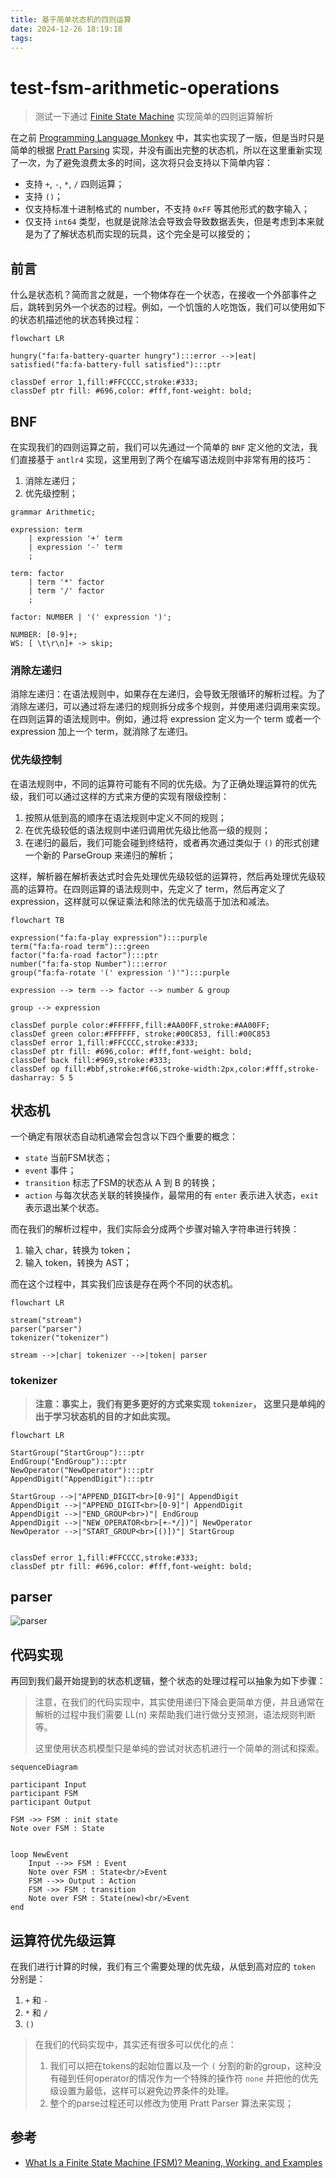 ```yaml
---
title: 基于简单状态机的四则运算
date: 2024-12-26 18:19:18
tags:
---
```


# test-fsm-arithmetic-operations

>测试一下通过 [Finite State Machine](https://en.wikipedia.org/wiki/Finite-state_machine) 实现简单的四则运算解析

在之前 [Programming Language Monkey](https://github.com/0x822a5b87/monkey) 中，其实也实现了一版，但是当时只是简单的根据 [Pratt Parsing](https://github.com/0x822a5b87/test-pratt-parsing) 实现，并没有画出完整的状态机，所以在这里重新实现了一次，为了避免浪费太多的时间，这次将只会支持以下简单内容：

- 支持 `+`, `-`, `*`, `/` 四则运算；
- 支持 `()`；
- 仅支持标准十进制格式的 number，不支持 `0xFF` 等其他形式的数字输入；
- 仅支持 `int64` 类型，也就是说除法会导致会导致数据丢失，但是考虑到本来就是为了了解状态机而实现的玩具，这个完全是可以接受的；

## 前言

什么是状态机？简而言之就是，一个物体存在一个状态，在接收一个外部事件之后，跳转到另外一个状态的过程。例如，一个饥饿的人吃饱饭，我们可以使用如下的状态机描述他的状态转换过程：

```mermaid
flowchart LR

hungry("fa:fa-battery-quarter hungry"):::error -->|eat| satisfied("fa:fa-battery-full satisfied"):::ptr

classDef error 1,fill:#FFCCCC,stroke:#333;
classDef ptr fill: #696,color: #fff,font-weight: bold;
```

## BNF

在实现我们的四则运算之前，我们可以先通过一个简单的 `BNF` 定义他的文法，我们直接基于 `antlr4` 实现，这里用到了两个在编写语法规则中非常有用的技巧：

1. 消除左递归；
2. 优先级控制；

```antlr4
grammar Arithmetic;

expression: term 
    | expression '+' term
    | expression '-' term
    ;

term: factor 
    | term '*' factor
    | term '/' factor
    ;

factor: NUMBER | '(' expression ')';

NUMBER: [0-9]+;
WS: [ \t\r\n]+ -> skip;
```


### 消除左递归

消除左递归：在语法规则中，如果存在左递归，会导致无限循环的解析过程。为了消除左递归，可以通过将左递归的规则拆分成多个规则，并使用递归调用来实现。在四则运算的语法规则中。例如，通过将 expression 定义为一个 term 或者一个 expression 加上一个 term，就消除了左递归。

### 优先级控制

在语法规则中，不同的运算符可能有不同的优先级。为了正确处理运算符的优先级，我们可以通过这样的方式来方便的实现有限级控制：

1. 按照从低到高的顺序在语法规则中定义不同的规则；
2. 在优先级较低的语法规则中递归调用优先级比他高一级的规则；
3. 在递归的最后，我们可能会碰到终结符，或者再次通过类似于 `()` 的形式创建一个新的 ParseGroup 来递归的解析；

这样，解析器在解析表达式时会先处理优先级较低的运算符，然后再处理优先级较高的运算符。在四则运算的语法规则中，先定义了 term，然后再定义了 expression，这样就可以保证乘法和除法的优先级高于加法和减法。

```mermaid
flowchart TB

expression("fa:fa-play expression"):::purple
term("fa:fa-road term"):::green
factor("fa:fa-road factor"):::ptr
number("fa:fa-stop Number"):::error
group("fa:fa-rotate '(' expression ')'"):::purple

expression --> term --> factor --> number & group

group --> expression

classDef purple color:#FFFFFF,fill:#AA00FF,stroke:#AA00FF;
classDef green color:#FFFFFF, stroke:#00C853, fill:#00C853
classDef error 1,fill:#FFCCCC,stroke:#333;
classDef ptr fill: #696,color: #fff,font-weight: bold;
classDef back fill:#969,stroke:#333;
classDef op fill:#bbf,stroke:#f66,stroke-width:2px,color:#fff,stroke-dasharray: 5 5
```

## 状态机

一个确定有限状态自动机通常会包含以下四个重要的概念：

- `state` 当前FSM状态；
- `event` 事件；
- `transition` 标志了FSM的状态从 A 到 B 的转换；
- `action` 与每次状态关联的转换操作，最常用的有 `enter` 表示进入状态，`exit` 表示退出某个状态。

而在我们的解析过程中，我们实际会分成两个步骤对输入字符串进行转换：

1. 输入 char，转换为 token；
2. 输入 token，转换为 AST；

而在这个过程中，其实我们应该是存在两个不同的状态机。

```mermaid
flowchart LR

stream("stream")
parser("parser")
tokenizer("tokenizer")

stream -->|char| tokenizer -->|token| parser
```

### tokenizer

> **注意：事实上，我们有更多更好的方式来实现 `tokenizer`， 这里只是单纯的出于学习状态机的目的才如此实现。**

```mermaid
flowchart LR

StartGroup("StartGroup"):::ptr
EndGroup("EndGroup"):::ptr
NewOperator("NewOperator"):::ptr
AppendDigit("AppendDigit"):::ptr

StartGroup -->|"APPEND_DIGIT<br>[0-9]"| AppendDigit
AppendDigit -->|"APPEND_DIGIT<br>[0-9]"| AppendDigit
AppendDigit -->|"END_GROUP<br>)"| EndGroup
AppendDigit -->|"NEW_OPERATOR<br>[+-*/])"| NewOperator
NewOperator -->|"START_GROUP<br>[()])"| StartGroup


classDef error 1,fill:#FFCCCC,stroke:#333;
classDef ptr fill: #696,color: #fff,font-weight: bold;
```

## parser

![parser](../images/019/parser.png)

## 代码实现

再回到我们最开始提到的状态机逻辑，整个状态的处理过程可以抽象为如下步骤：

> 注意，在我们的代码实现中，其实使用递归下降会更简单方便，并且通常在解析的过程中我们需要 LL(n) 来帮助我们进行做分支预测，语法规则判断等。
>
> 这里使用状态机模型只是单纯的尝试对状态机进行一个简单的测试和探索。

```mermaid
sequenceDiagram

participant Input
participant FSM
participant Output

FSM ->> FSM : init state
Note over FSM : State


loop NewEvent
    Input -->> FSM : Event
    Note over FSM : State<br/>Event
    FSM -->> Output : Action
    FSM ->> FSM : transition
    Note over FSM : State(new)<br/>Event
end
```

## 运算符优先级运算

在我们进行计算的时候，我们有三个需要处理的优先级，从低到高对应的 `token` 分别是：

1. `+` 和 `-`
2. `*` 和 `/`
3. `()`

> 在我们的代码实现中，其实还有很多可以优化的点：
>
> 1. 我们可以把在tokens的起始位置以及一个 `(` 分割的新的group，这种没有碰到任何operator的情况作为一个特殊的操作符 `none` 并把他的优先级设置为最低，这样可以避免边界条件的处理。
> 2. 整个的parse过程还可以修改为使用 Pratt Parser 算法来实现；

## 参考

- [What Is a Finite State Machine (FSM)? Meaning, Working, and Examples](https://www.spiceworks.com/tech/tech-general/articles/what-is-fsm/)

